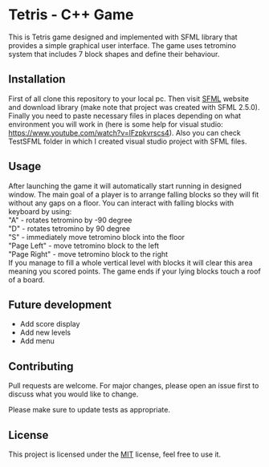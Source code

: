 # Tetris - C++ Game

This is Tetris game designed and implemented with SFML library that provides a simple graphical user interface. The game uses tetromino system that includes 7 block shapes and define their behaviour.

## Installation

First of all clone this repository to your local pc. Then visit [SFML](https://www.sfml-dev.org/index.php) website and download library (make note that project was created with SFML 2.5.0). Finally you need to paste necessary files in places depending on what environment you will work in (here is some help for visual studio: https://www.youtube.com/watch?v=lFzpkvrscs4). Also you can check TestSFML folder in which I created visual studio project with SFML files.

## Usage

After launching the game it will automatically start running in designed window. The main goal of a player is to arrange falling blocks so they will fit without any gaps on a floor. You can interact with falling blocks with keyboard by using:
<br />
"A" - rotates tetromino by -90 degree <br />
"D" - rotates tetromino by 90 degree <br />
"S" - immediately move tetromino block into the floor <br />
"Page Left" - move tetromino block to the left <br />
"Page Right" - move tetromino block to the right
<br />
If you manage to fill a whole vertical level with blocks it will clear this area meaning you scored points. The game ends if your lying blocks touch a roof of a board. 

## Future development

- Add score display
- Add new levels
- Add menu

## Contributing

Pull requests are welcome. For major changes, please open an issue first
to discuss what you would like to change.

Please make sure to update tests as appropriate.

## License

This project is licensed under the [MIT](https://choosealicense.com/licenses/mit/) license, feel free to use it.